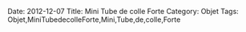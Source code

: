 Date: 2012-12-07
Title: Mini Tube de colle Forte
Category: Objet
Tags: Objet,MiniTubedecolleForte,Mini,Tube,de,colle,Forte
        